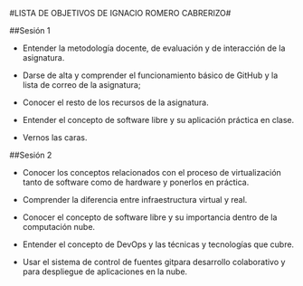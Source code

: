 #LISTA DE OBJETIVOS DE IGNACIO ROMERO CABRERIZO#

##Sesión 1

 - Entender la metodología docente, de evaluación y de interacción de la asignatura. 

 - Darse de alta y comprender el funcionamiento básico de GitHub y la lista de correo de la asignatura; 

 - Conocer el resto de los recursos de la asignatura. 

 - Entender el concepto de software libre y su aplicación práctica en clase. 

 - Vernos las caras.


##Sesión 2

 - Conocer los conceptos relacionados con el proceso de virtualización tanto de software como de hardware y ponerlos en práctica.

 - Comprender la diferencia entre infraestructura virtual y real.

 - Conocer el concepto de software libre y su importancia dentro de la computación nube.

 - Entender el concepto de DevOps y las técnicas y tecnologías que cubre.

 - Usar el sistema de control de fuentes gitpara desarrollo colaborativo y para despliegue de aplicaciones en la nube.
